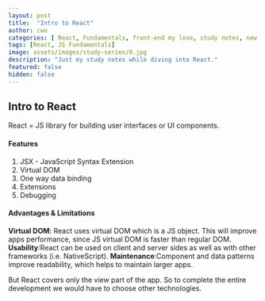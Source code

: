 ```yaml
---
layout: post
title:  "Intro to React"
author: cwu
categories: [ React, Fundamentals, front-end my love, study notes, new framework! ]
tags: [React, JS Fundamentals]
image: assets/images/study-series/0.jpg
description: "Just my study notes while diving into React."
featured: false
hidden: false
---
```



## Intro to React

React = JS library for building user interfaces or UI components.

#### Features

1. JSX - JavaScript Syntax Extension
2. Virtual DOM
3. One way data binding
4. Extensions
5. Debugging

#### Advantages & Limitations

<strong>Virtual DOM</strong>: React uses virtual DOM which is a JS object. This will improve apps performance, since JS virtual DOM is faster than regular DOM. 
<strong>Usability</strong>:React can be used on client and server sides as well as with other frameworks (i.e. NativeScript).
<strong>Maintenance</strong>:Component and data patterns improve readability, which helps to maintain larger apps.

But React covers only the view part of the app. So to complete the entire development we would have to choose other technologies.
